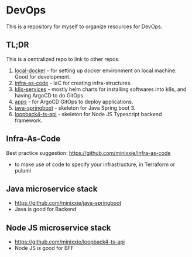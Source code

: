 # DevOps

This is a repository for myself to organize resources for DevOps.

## TL;DR
This is a centralized repo to link to other repos:
1. [local-docker](https://github.com/minixxie/local-docker) - for setting up docker environment on local machine. Good for development.
2. [infra-as-code](https://github.com/minixxie/infra-as-code) - IaC for creating infra-structures.
3. [k8s-services](https://github.com/minixxie/k8s-services) - mostly helm charts for installing softwares into k8s, and having ArgoCD to do GitOps.
4. [apps](https://github.com/minixxie/apps) - for ArgoCD GitOps to deploy applications.
5. [java-springboot](https://github.com/minixxie/java-springboot) - skeleton for Java Spring boot 3.
5. [loopback4-ts-api](https://github.com/minixxie/loopback4-ts-api) - skeleton for Node JS Typescript backend framework.


## Infra-As-Code
Best practice suggestion: https://github.com/minixxie/infra-as-code
* to make use of code to specify your infrastructure, in Terraform or pulumi

## Java microservice stack
* https://github.com/minixxie/java-springboot
* Java is good for Backend

## Node JS microservice stack
* https://github.com/minixxie/loopback4-ts-api
* Node JS is good for BFF
